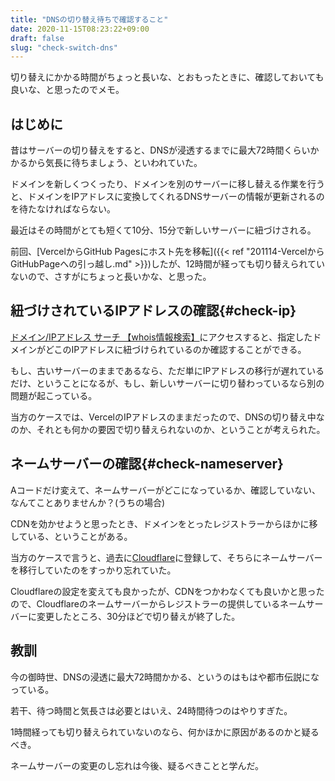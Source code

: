 ```yaml
---
title: "DNSの切り替え待ちで確認すること"
date: 2020-11-15T08:23:22+09:00
draft: false
slug: "check-switch-dns"
---
```


切り替えにかかる時間がちょっと長いな、とおもったときに、確認しておいても良いな、と思ったのでメモ。

<!-- more -->

はじめに
----

昔はサーバーの切り替えをすると、DNSが浸透するまでに最大72時間くらいかかるから気長に待ちましょう、といわれていた。

ドメインを新しくつくったり、ドメインを別のサーバーに移し替える作業を行うと、ドメインをIPアドレスに変換してくれるDNSサーバーの情報が更新されるのを待たなければならない。

最近はその時間がとても短くて10分、15分で新しいサーバーに紐づけされる。

前回、[VercelからGitHub Pagesにホスト先を移転]({{< ref "201114-VercelからGitHubPageへの引っ越し.md" >}})したが、12時間が経っても切り替えられていないので、さすがにちょっと長いかな、と思った。

紐づけされているIPアドレスの確認{#check-ip}
----

[ドメイン/IPアドレス サーチ 【whois情報検索】](http://www.cman.jp/network/support/ip.html)にアクセスすると、指定したドメインがどこのIPアドレスに紐づけられているのか確認することができる。

もし、古いサーバーのままであるなら、ただ単にIPアドレスの移行が遅れているだけ、ということになるが、もし、新しいサーバーに切り替わっているなら別の問題が起こっている。

当方のケースでは、VercelのIPアドレスのままだったので、DNSの切り替え中なのか、それとも何かの要因で切り替えられないのか、ということが考えられた。

ネームサーバーの確認{#check-nameserver}
----

Aコードだけ変えて、ネームサーバーがどこになっているか、確認していない、なんてことありませんか？(うちの場合)

CDNを効かせようと思ったとき、ドメインをとったレジストラーからほかに移している、ということがある。

当方のケースで言うと、過去に[Cloudflare](https://www.cloudflare.com/ja-jp/)に登録して、そちらにネームサーバーを移行していたのをすっかり忘れていた。

Cloudflareの設定を変えても良かったが、CDNをつかわなくても良いかと思ったので、Cloudflareのネームサーバーからレジストラーの提供しているネームサーバーに変更したところ、30分ほどで切り替えが終了した。

教訓
----

今の御時世、DNSの浸透に最大72時間かかる、というのはもはや都市伝説になっている。

若干、待つ時間と気長さは必要とはいえ、24時間待つのはやりすぎた。

1時間経っても切り替えられていないのなら、何かほかに原因があるのかと疑るべき。

ネームサーバーの変更のし忘れは今後、疑るべきことと学んだ。
